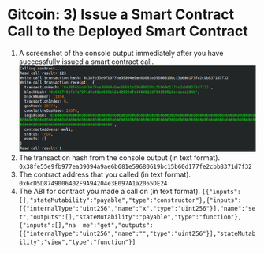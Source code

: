 # Gitcoin: 3) Issue a Smart Contract Call to the Deployed Smart Contract

1. A screenshot of the console output immediately after you have successfully issued a smart contract call.
  ![](assets/call-contract.png)
1. The transaction hash from the console output (in text format).
  `0x38fe55e9fb977ea39094a9ae6b681e59680619bc15b60d177fe2cbb8371d7f32`
1. The contract address that you called (in text format).
  `0x6cD5D8749006402F9A94204e3E097A1a2055DE24`
1. The ABI for contract you made a call on (in text format).
  `[{"inputs":[],"stateMutability":"payable","type":"constructor"},{"inputs":[{"internalType":"uint256","name":"x","type":"uint256"}],"name":"set","outputs":[],"stateMutability":"payable","type":"function"},{"inputs":[],"na  me":"get","outputs":[{"internalType":"uint256","name":"","type":"uint256"}],"stateMutability":"view","type":"function"}]`
